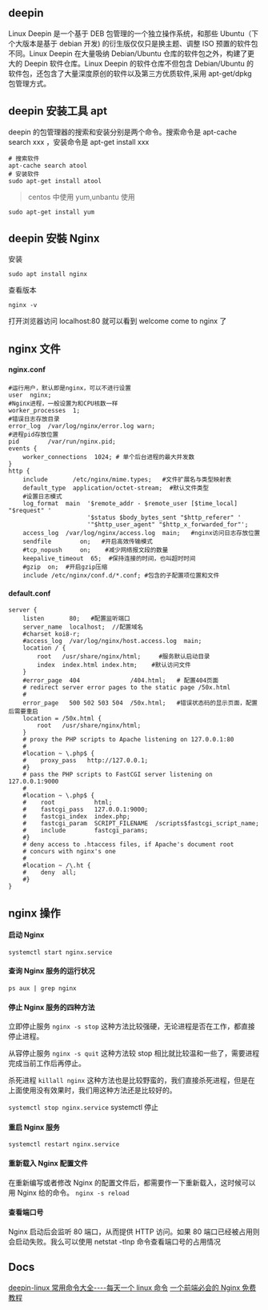 ## deepin

Linux Deepin 是一个基于 DEB 包管理的一个独立操作系统，和那些 Ubuntu（下个大版本是基于 debian 开发) 的衍生版仅仅只是换主题、调整 ISO 预置的软件包不同。Linux Deepin 在大量吸纳 Debian/Ubuntu 仓库的软件包之外，构建了更大的 Deepin 软件仓库。Linux Deepin 的软件仓库不但包含 Debian/Ubuntu 的软件包，还包含了大量深度原创的软件以及第三方优质软件,采用 apt-get/dpkg 包管理方式。

## deepin 安装工具 apt

deepin 的包管理器的搜索和安装分别是两个命令。搜索命令是 apt-cache search xxx ，安装命令是 apt-get install xxx

```
# 搜索软件
apt-cache search atool
# 安装软件
sudo apt-get install atool
```

> centos 中使用 yum,unbantu 使用

```
sudo apt-get install yum
```

## deepin 安裝 Nginx

安装

```
sudo apt install nginx
```

查看版本

```
nginx -v
```

打开浏览器访问 localhost:80 就可以看到 welcome come to nginx 了

## nginx 文件

#### nginx.conf

```
#运行用户，默认即是nginx，可以不进行设置
user  nginx;
#Nginx进程，一般设置为和CPU核数一样
worker_processes  1;
#错误日志存放目录
error_log  /var/log/nginx/error.log warn;
#进程pid存放位置
pid        /var/run/nginx.pid;
events {
    worker_connections  1024; # 单个后台进程的最大并发数
}
http {
    include       /etc/nginx/mime.types;   #文件扩展名与类型映射表
    default_type  application/octet-stream;  #默认文件类型
    #设置日志模式
    log_format  main  '$remote_addr - $remote_user [$time_local] "$request" '
                      '$status $body_bytes_sent "$http_referer" '
                      '"$http_user_agent" "$http_x_forwarded_for"';
    access_log  /var/log/nginx/access.log  main;   #nginx访问日志存放位置
    sendfile        on;   #开启高效传输模式
    #tcp_nopush     on;    #减少网络报文段的数量
    keepalive_timeout  65;  #保持连接的时间，也叫超时时间
    #gzip  on;  #开启gzip压缩
    include /etc/nginx/conf.d/*.conf; #包含的子配置项位置和文件
```

#### default.conf

```
server {
    listen       80;   #配置监听端口
    server_name  localhost;  //配置域名
    #charset koi8-r;
    #access_log  /var/log/nginx/host.access.log  main;
    location / {
        root   /usr/share/nginx/html;     #服务默认启动目录
        index  index.html index.htm;    #默认访问文件
    }
    #error_page  404              /404.html;   # 配置404页面
    # redirect server error pages to the static page /50x.html
    #
    error_page   500 502 503 504  /50x.html;   #错误状态码的显示页面，配置后需要重启
    location = /50x.html {
        root   /usr/share/nginx/html;
    }
    # proxy the PHP scripts to Apache listening on 127.0.0.1:80
    #
    #location ~ \.php$ {
    #    proxy_pass   http://127.0.0.1;
    #}
    # pass the PHP scripts to FastCGI server listening on 127.0.0.1:9000
    #
    #location ~ \.php$ {
    #    root           html;
    #    fastcgi_pass   127.0.0.1:9000;
    #    fastcgi_index  index.php;
    #    fastcgi_param  SCRIPT_FILENAME  /scripts$fastcgi_script_name;
    #    include        fastcgi_params;
    #}
    # deny access to .htaccess files, if Apache's document root
    # concurs with nginx's one
    #
    #location ~ /\.ht {
    #    deny  all;
    #}
}
```

## nginx 操作

#### 启动 Nginx

```
systemctl start nginx.service
```

#### 查询 Nginx 服务的运行状况

```
ps aux | grep nginx
```

#### 停止 Nginx 服务的四种方法

立即停止服务
`nginx -s stop`
这种方法比较强硬，无论进程是否在工作，都直接停止进程。

从容停止服务
`nginx -s quit`
这种方法较 stop 相比就比较温和一些了，需要进程完成当前工作后再停止。

杀死进程
`killall nginx`
这种方法也是比较野蛮的，我们直接杀死进程，但是在上面使用没有效果时，我们用这种方法还是比较好的。

`systemctl stop nginx.service`
systemctl 停止

#### 重启 Nginx 服务

```
systemctl restart nginx.service
```

#### 重新载入 Nginx 配置文件

在重新编写或者修改 Nginx 的配置文件后，都需要作一下重新载入，这时候可以用 Nginx 给的命令。
`nginx -s reload`

#### 查看端口号

Nginx 启动后会监听 80 端口，从而提供 HTTP 访问。如果 80 端口已经被占用则会启动失败。我么可以使用 netstat -tlnp 命令查看端口号的占用情况

## Docs

[deepin-linux 常用命令大全----每天一个 linux 命令](https://www.zcjun.com/linux/59.html)
[一个前端必会的 Nginx 免费教程](https://jspang.com/post/nginx.html#toc-096)

